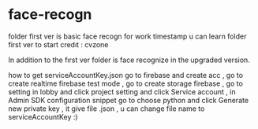 # face-recogn
folder first ver is basic face recogn for work timestamp
u can learn folder first ver to start
credıt : cvzone

In addition to the fırst ver folder is face recognize in the upgraded version.

how to get serviceAccountKey.json
go to firebase and create acc , go to create realtime firebase test mode , go to create storage firebase , go to setting in lobby and click project setting and click Service account , in Admin SDK configuration snippet go to choose python and click  Generate new private key , it give file .json , u can change file name to serviceAccountKey :)
